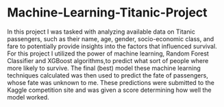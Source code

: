 # Machine-Learning-Titanic-Project

In this project I was tasked with analyzing available data on Titanic passengers, such as their name, age, gender, socio-economic class, and fare to potentially provide insights into the factors that influenced survival. For this project I utilized the power of machine learning, Random Forest Classifier and XGBoost algorithms,to predict what sort of people where more likely to survive. The final (best) model these machine learning techniques calculated was then used to predict the fate of passengers, whose fate was unknown to me. These predictions were submitted to the Kaggle competition site and was given a score determining how well the model worked.
